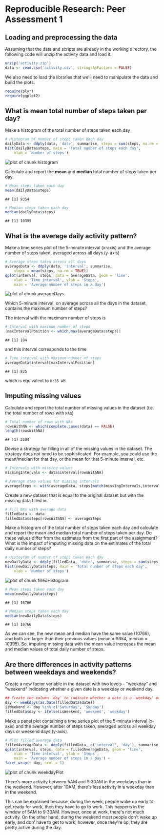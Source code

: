 # Reproducible Research: Peer Assessment 1  


## Loading and preprocessing the data
Assuming that the data and scripts are already in the working directory, the following code will unzip the activity data and load it.


```r
unzip('activity.zip')
data <- read.csv('activity.csv', stringsAsFactors = FALSE)
```

We also need to load the libraries that we'll need to manipulate the data and build the plots.


```r
require(plyr)
require(ggplot2)
```

## What is mean total number of steps taken per day?

Make a histogram of the total number of steps taken each day


```r
# Histogram of number of steps taken each day
dailyData <- ddply(data, 'date', summarise, steps = sum(steps, na.rm = TRUE))
hist(dailyData$steps, main = 'Total number of steps each day', 
	xlab = 'Number of steps')
```

![plot of chunk histogram](figure/histogram.png) 

Calculate and report the **mean** and **median** total number of steps taken per day.


```r
# Mean steps taken each day
mean(dailyData$steps)
```

```
## [1] 9354
```

```r
# Median steps taken each day
median(dailyData$steps)
```

```
## [1] 10395
```

## What is the average daily activity pattern?

Make a time series plot of the 5-minute interval (x-axis) and the average number of steps taken, averaged across all days (y-axis)


```r
# Average steps taken across all days
averageData <- ddply(data, 'interval', summarise, 
	steps = mean(steps, na.rm = TRUE))
qplot(interval, steps, data = averageData, geom = 'line', 
	xlab = 'Time interval', ylab = 'Steps', 
	main = 'Average number of steps in a day')
```

![plot of chunk averageDays](figure/averageDays.png) 

Which 5-minute interval, on average across all the days in the dataset, contains the maximum number of steps?  

The interval with the maximum number of steps is


```r
# Interval with maximum number of steps
(maxIntervalPosition <- which.max(averageData$steps))
```

```
## [1] 104
```

and this interval corresponds to the time


```r
# Time interval with maximum number of steps
averageData$interval[maxIntervalPosition]
```

```
## [1] 835
```

which is equivalent to `8:35 AM`.


## Imputing missing values

Calculate and report the total number of missing values in the dataset (i.e. the total number of rows with `NA`s)


```r
# Total number of rows with NAs
rowsWithNA <- which(complete.cases(data) == FALSE)
length(rowsWithNA)
```

```
## [1] 2304
```

Devise a strategy for filling in all of the missing values in the dataset. The strategy does not need to be sophisticated. For example, you could use the mean/median for that day, or the mean for that 5-minute interval, etc.


```r
# Intervals with missing values
missingIntervals <- data$interval[rowsWithNA]

# Average step values for missing intervals
averageSteps <- with(averageData, steps[match(missingIntervals,interval)])
```

Create a new dataset that is equal to the original dataset but with the missing data filled in.


```r
# Fill NAs with average data
filledData <- data
filledData$steps[rowsWithNA] <- averageSteps
```

Make a histogram of the total number of steps taken each day and calculate and report the mean and median total number of steps taken per day. Do these values differ from the estimates from the first part of the assignment? What is the impact of imputing missing data on the estimates of the total daily number of steps?


```r
# Histogram of number of steps taken each day
newDailyData <- ddply(filledData, 'date', summarise, steps = sum(steps))
hist(newDailyData$steps, main = 'Total number of steps each day', 
	xlab = 'Number of steps')
```

![plot of chunk filledHistogram](figure/filledHistogram.png) 

```r
# Mean steps taken each day
mean(newDailyData$steps)
```

```
## [1] 10766
```

```r
# Median steps taken each day
median(newDailyData$steps)
```

```
## [1] 10766
```

As we can see, the new mean and median have the same value (10766), and both are larger than their previous values (mean = 9354, median = 10395). So, imputing missing data with the mean value increases the mean and median values of total daily number of steps.

## Are there differences in activity patterns between weekdays and weekends?

Create a new factor variable in the dataset with two levels - "weekday" and "weekend" indicating whether a given date is a weekday or weekend day.


```r
## Create the column 'day' to indicate whether a date is a 'weekday' or part of the 'weekend'
day <- weekdays(as.Date(filledData$date))
isWeekend <- day %in% c('Saturday', 'Sunday')
filledData$day <- ifelse(isWeekend, 'weekend', 'weekday')
```

Make a panel plot containing a time series plot of the 5-minute interval (x-axis) and the average number of steps taken, averaged across all weekday days or weekend days (y-axis).


```r
# Plot filled average data
filledAverageData <- ddply(filledData, c('interval', 'day'), summarise, steps = mean(steps))
qplot(interval, steps, data = filledAverageData, geom = 'line', 
	xlab = 'Time interval', ylab = 'Steps', 
	main = 'Average number of steps in a day') + 
facet_wrap(~ day, ncol = 1)
```

![plot of chunk weekdayPlot](figure/weekdayPlot.png) 

There's more activity between 5AM and 9:30AM in the weekdays than in the weekend. However, after 10AM, there's less activity in a weekday than in the weekend.  

This can be explained because, during the week, people wake up early to get ready for work, then they have to go to work. This happens in the window of 5AM to 9:30AM. However, once at work, there's not much activity. On the other hand, during the weekend most people don't wake up early, and don' have to get to work; however, once they're up, they are pretty active during the day.
